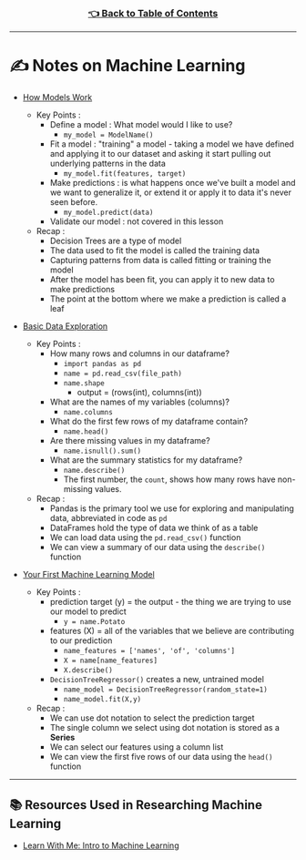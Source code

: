 <h3 align="center"><a href="../table_of_contents.md">👈 Back to Table of Contents</a></h3>

---

# ✍️ Notes on Machine Learning

- [How Models Work](https://www.youtube.com/watch?v=qsH2ItlSqnU&list=PLqFaTIg4myu9-T-fat2zjC5HmTpSybNfa&index=2&ab_channel=Kaggle)
  - Key Points :
    - Define a model : What model would I like to use?
      - `my_model = ModelName()`
    - Fit a model : "training" a model - taking a model we have defined and applying it to our dataset and asking it start pulling out underlying patterns in the data
      - `my_model.fit(features, target)`
    - Make predictions : is what happens once we've built a model and we want to generalize it, or extend it or apply it to data it's never seen before. 
      - `my_model.predict(data)`
    - Validate our model : not covered in this lesson
  - Recap : 
    - Decision Trees are a type of model
    - The data used to fit the model is called the training data
    - Capturing patterns from data is called fitting or training the model
    - After the model has been fit, you can apply it to new data to make predictions
    - The point at the bottom where we make a prediction is called a leaf

- [Basic Data Exploration](https://www.youtube.com/watch?v=T64Pjykib9M&list=PLqFaTIg4myu9-T-fat2zjC5HmTpSybNfa&index=3&ab_channel=Kaggle)
  - Key Points : 
    - How many rows and columns in our dataframe?
      - `import pandas as pd`
      - `name = pd.read_csv(file_path)`
      - `name.shape`
        - output = (rows(int), columns(int))
    - What are the names of my variables (columns)?
      - `name.columns`
    - What do the first few rows of my dataframe contain?
      - `name.head()`
    - Are there missing values in my dataframe?
      - `name.isnull().sum()`
    - What are the summary statistics for my dataframe?
      - `name.describe()`
      - The first number, the `count`, shows how many rows have non-missing values.
  - Recap : 
    - Pandas is the primary tool we use for exploring and manipulating data, abbreviated in code as `pd`
    - DataFrames hold the type of data we think of as a table
    - We can load data using the `pd.read_csv()` function
    - We can view a summary of our data using the `describe()` function

- [Your First Machine Learning Model](https://www.youtube.com/watch?v=Lzz0oeR34XU&list=PLqFaTIg4myu9-T-fat2zjC5HmTpSybNfa&index=4&ab_channel=Kaggle)
  - Key Points : 
    - prediction target (y) = the output - the thing we are trying to use our model to predict
      - `y = name.Potato`
    - features (X) = all of the variables that we believe are contributing to our prediction
      - `name_features = ['names', 'of', 'columns']` 
      - `X = name[name_features]`
      - `X.describe()`
    - `DecisionTreeRegressor()` creates a new, untrained model
      - `name_model = DecisionTreeRegressor(random_state=1)`
      -  `name_model.fit(X,y)`
  - Recap : 
    - We can use dot notation to select the prediction target
    - The single column we select using dot notation is stored as a **Series**
    - We can select our features using a column list
    - We can view the first five rows of our data using the `head()` function



---
## 📚 Resources Used in Researching Machine Learning
- [Learn With Me: Intro to Machine Learning](https://www.youtube.com/playlist?list=PLqFaTIg4myu9-T-fat2zjC5HmTpSybNfa)
